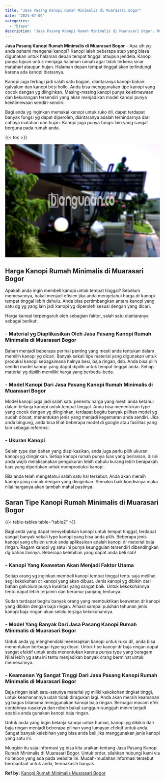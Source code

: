 ```yaml
---
title: "Jasa Pasang Kanopi Rumah Minimalis di Muarasari Bogor"
date: "2024-07-09"
categories: 
  - "biaya"
description: "Jasa Pasang Kanopi Rumah Minimalis di Muarasari Bogor. Mungkin itu saja informasi yg bisa kita uraikan tentang Jasa Pasang Kanopi Rumah Minimalis di Muarasar..."
---
```


**Jasa Pasang Kanopi Rumah Minimalis di Muarasari Bogor** – Apa sih yg anda pahami mengenai kanopi? Kanopi ialah beberapa atap yang biasa digunakan untuk halaman depan tempat tinggal ataupun jendela. Kanopi punya tujuan untuk menjaga halaman rumah agar tidak terkena sinar matahari ataupun hujan. Halaman depan tempat tinggal akan terlindungi karena ada kanopi diatasnya.

Kanopi juga terbagi jadi salah satu bagian, diantaranya kanopi bahan galvalum dan kanopi besi hollo. Anda bisa menggunakan tipe kanopi yang cocok dengan yg diinginkan. Masing-masing kanopi punya keistimewaan dan kekurangan tersendiri yang akan menjadikan model kanopi punya keistimewaan sendiri-sendiri.

Bagi anda yg inginkan memakai kanopi untuk ruko dll, dapat terdapat banyak fungsi yg dapat diperoleh, diantaranya adalah terhindarnya dari cahaya matahari dan hujan. Kanopi juga punya fungsi lain yang sangat berguna pada rumah anda.

{{< toc >}}

![Jasa Pasang Kanopi Rumah Minimalis di Muarasari Bogor](/images/harga-kanopi-minimalis-47.png)

## Harga Kanopi Rumah Minimalis di Muarasari Bogor

Apakah anda ingin membeli kanopi untuk tempat tinggal? Sebelum memesannya, bakal menjadi efisien jika anda mengetahui harga dr kanopi tempat tinggal lebih dahulu. Anda bisa pertimbangkan antara kanopi yang satu dg yg yang lain jadi kanopi yg diperoleh sesuai dengan yang dicari.

Harga kanopi terpengaruh oleh sebagian faktor, salah satu diantaranya sebagai berikut:

### \- Material yg Diaplikasikan Oleh Jasa Pasang Kanopi Rumah Minimalis di Muarasari Bogor

Bahan menjadi beberapa perihal penting yang mesti anda tentukan dalam memilih kanopi yg dicari. Banyak sekali tipe material yang digunakan untuk produksi kanopi sebagaimana halnya besi, baja ringan, dsb. Anda bisa pilih sendiri model kanopi yang dapat dipilih untuk tempat tinggal anda. Setiap material yg dipilih memiliki harga yang berbeda-beda.

### \- Model Kanopi Dari Jasa Pasang Kanopi Rumah Minimalis di Muarasari Bogor

Model kanopi juga jadi salah satu penentu harga yang mesti anda ketahui dalam belanja kanopi untuk tempat tinggal. Anda bisa menentukan type yang cocok dengan yg diinginkan, terdapat begitu banyak pilihan model yg sudah dibuat, menentukan jenis yang menjadi kegemaran anda sendiri. Jika anda bingung, anda bisa lihat beberapa model di google atau fasilitas yang lain sebagai referensi.

### \- Ukuran Kanopi

Selain type dan bahan yang diaplikasikan, anda juga perlu pilih ukuran kanopi yg diinginkan. Setiap kanopi rumah punya luas yang berlainan, disini anda wajib melaksanakan pengukuran lebih dahulu kurang lebih berapakah luas yang diperlukan untuk memproduksi kanopi.

Bila anda telah mengetahui salah satu hal tersebut. Anda akan meraih kanopi yang cocok dengan yang diinginkan. Semakin baik kondisinya maka nilai harganya akan tambah mahal pastinya.

## Saran Tipe Kanopi Rumah Minimalis di Muarasari Bogor

{{< table-tables table="table2" >}}

Bagi anda yang dapat menyebabkan kanopi untuk tempat tinggal, terdapat sangat banyak sekali type kanopi yang bisa anda pilih. Beberapa jenis kanopi yang efisien untuk anda aplikasikan adalah kanopi dr material baja ringan. Ragam kanopi yg satu ini punya keunggulan tersendiri dibandingkan dg bahan lainnya. Beberapa kelebihan yang dapat anda beli sbb!

### \- Kanopi Yang Keawetan Akan Menjadi Faktor Utama

Setiap orang yg inginkan membeli kanopi tempat tinggal tentu saja melihat segi kekokohan dr kanopi yang akan dibuat. Jenis kanopi yg dibikin dari bahan galvalum punya kwalitas yang sangat baik. Untuk kekokohannya tentu dapat lebih terjamin dan berumur panjang tentunya.

Sudah terdapat begitu banyak orang yang membuktikan keawetan dr kanopi yang dibikin dengan baja ringan. Alhasil sampai puluhan tahunan jenis kanopi baja ringan akan selalu terjaga kekokohannya.

### \- Model Yang Banyak Dari Jasa Pasang Kanopi Rumah Minimalis di Muarasari Bogor

Untuk anda yg menghendaki menerapkan kanopi untuk ruko dll, anda bisa menentukan berbagai type yg dicari. Untuk tipe kanopi dr baja ringan dapat sangat efektif untuk anda menentukan karena punya type yang beragam. Nilai lebih yg satu ini tentu menjadikan banyak orang berminat untuk memesannya.

### \- Keamanan Yg Sangat Tinggi Dari Jasa Pasang Kanopi Rumah Minimalis di Muarasari Bogor

Baja ringan ialah satu-satunya material yg miliki kekokohan tingkat tinggi, untuk keamanannya udah tidak diragukan lagi. Anda akan meraih keamanan yg bagus bilamana menggunakan kanopi baja ringan. Berbagai macam efek contohnya rusaknya dan roboh bakal sungguh-sungguh minim terjadi apabila anda gunakan kanopi baja ringan.

Untuk anda yang ingin belanja kanopi untuk hunian, kanopi yg dibikin dari baja ringan menjadi beberapa pilihan yang lumayan efektif untuk anda. Sangat banyak kelebihan yang bisa anda beli jika menggunakan jenis kanopi yang satu ini.

Mungkin itu saja informasi yg bisa kita uraikan tentang Jasa Pasang Kanopi Rumah Minimalis di Muarasari Bogor. Untuk order, silahkan hubungi kami via no telpon yang ada pada website ini. Mudah-mudahan informasi tersebut bermanfaat untuk anda, terimakasih banyak.

**Ref by:**  [Kanopi Rumah Minimalis Muarasari Bogor](https://id.wikipedia.org/wiki/Kanopi)
